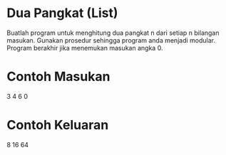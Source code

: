 # Dua Pangkat (List)
Buatlah program untuk menghitung dua pangkat n dari setiap n bilangan masukan. Gunakan prosedur sehingga program anda menjadi modular. Program berakhir jika menemukan masukan angka 0.

# Contoh Masukan
3
4
6
0
# Contoh Keluaran
8
16
64

